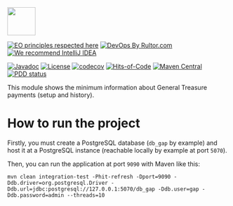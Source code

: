 <img src="https://gap.surati.io/img/logo.png" width="64px" height="64px"/>

[![EO principles respected here](https://www.elegantobjects.org/badge.svg)](https://www.elegantobjects.org)
[![DevOps By Rultor.com](http://www.rultor.com/b/gap-enterprise/gtp-base-module)](http://www.rultor.com/p/gap-enterprise/gtp-base-module)
[![We recommend IntelliJ IDEA](https://www.elegantobjects.org/intellij-idea.svg)](https://www.jetbrains.com/idea/)

[![Javadoc](http://www.javadoc.io/badge/io.surati.gap/gtp-base-module.svg)](http://www.javadoc.io/doc/io.surati.gap/gtp-base-module)
[![License](https://img.shields.io/badge/License-Surati-important.svg)](https://github.com/gap-enterprise/gtp-base-module/blob/master/LICENSE.txt)
[![codecov](https://codecov.io/gh/gap-enterprise/gtp-base-module/branch/master/graph/badge.svg)](https://codecov.io/gh/gap-enterprise/gtp-base-module)
[![Hits-of-Code](https://hitsofcode.com/github/gap-enterprise/gtp-base-module)](https://hitsofcode.com/view/github/gap-enterprise/gtp-base-module)
[![Maven Central](https://img.shields.io/maven-central/v/io.surati.gap/gtp-base-module.svg)](https://maven-badges.herokuapp.com/maven-central/io.surati.gap/gtp-base-module)
[![PDD status](http://www.0pdd.com/svg?name=gap-enterprise/gtp-base-module)](http://www.0pdd.com/p?name=gap-enterprise/gtp-base-module)

This module shows the minimum information about General Treasure payments (setup and history).

# How to run the project
Firstly, you must create a PostgreSQL database (`db_gap` by example) and host it at a PostgreSQL instance (reachable locally by example at port `5070`).

Then, you can run the application at port `9090` with Maven like this:
```shell
mvn clean integration-test -Phit-refresh -Dport=9090 -Ddb.driver=org.postgresql.Driver -Ddb.url=jdbc:postgresql://127.0.0.1:5070/db_gap -Ddb.user=gap -Ddb.password=admin --threads=10
```
